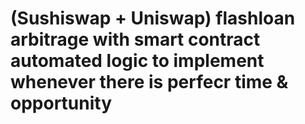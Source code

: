 # (Sushiswap + Uniswap) flashloan arbitrage with smart contract automated logic to implement whenever there is perfecr time & opportunity

